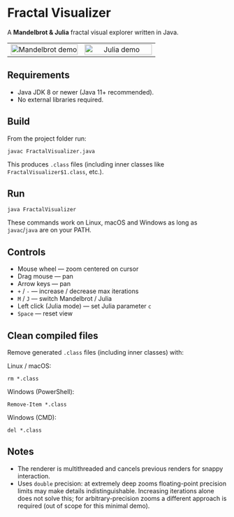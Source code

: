 # Fractal Visualizer

A **Mandelbrot & Julia** fractal visual explorer written in Java.

<table>
  <tr>
    <td width="50%" align="center">
      <img src="https://raw.githubusercontent.com/miguelperezgascon/fractal-visualizer/main/assets/fm2.gif" alt="Mandelbrot demo" width="100%" />
    </td>
    <td width="50%" align="center">
      <img src="https://raw.githubusercontent.com/miguelperezgascon/fractal-visualizer/main/assets/fj2.gif" alt="Julia demo" width="100%" />
    </td>
  </tr>
</table>

## Requirements

* Java JDK 8 or newer (Java 11+ recommended).
* No external libraries required.

## Build

From the project folder run:

```
javac FractalVisualizer.java
```

This produces `.class` files (including inner classes like `FractalVisualizer$1.class`, etc.).

## Run

```
java FractalVisualizer
```

These commands work on Linux, macOS and Windows as long as `javac`/`java` are on your PATH.

## Controls

* Mouse wheel — zoom centered on cursor
* Drag mouse — pan
* Arrow keys — pan
* `+` / `-` — increase / decrease max iterations
* `M` / `J` — switch Mandelbrot / Julia
* Left click (Julia mode) — set Julia parameter `c`
* `Space` — reset view

## Clean compiled files

Remove generated `.class` files (including inner classes) with:

Linux / macOS:

```
rm *.class
```

Windows (PowerShell):

```
Remove-Item *.class
```

Windows (CMD):

```
del *.class
```

## Notes

* The renderer is multithreaded and cancels previous renders for snappy interaction.
* Uses `double` precision: at extremely deep zooms floating-point precision limits may make details indistinguishable. Increasing iterations alone does not solve this; for arbitrary-precision zooms a different approach is required (out of scope for this minimal demo).

